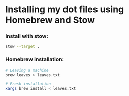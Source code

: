 # Installing my dot files using Homebrew and Stow

### Install with stow:
```bash
stow --target .
```

### Homebrew installation:
```bash
# Leaving a machine
brew leaves > leaves.txt

# Fresh installation
xargs brew install < leaves.txt
